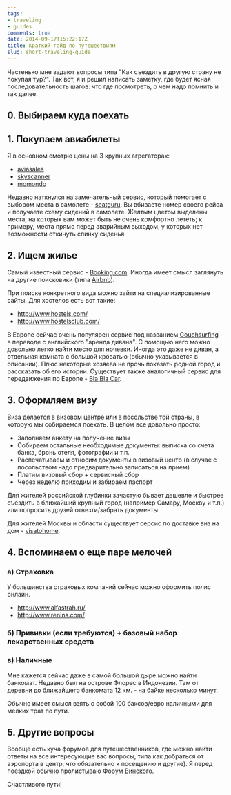```yaml
---
tags:
- traveling
- guides
comments: true
date: 2014-09-17T15:22:17Z
title: Краткий гайд по путешествиям
slug: short-traveling-guide
---
```


Частенько мне задают вопросы типа "Как съездить в другую страну не покупая
тур?". Так вот, я и решил написать заметку, где будет ясная последовательность
шагов: что где посмотреть, о чем надо помнить и так далее.

<!--more-->

## 0. Выбираем куда поехать

## 1. Покупаем авиабилеты

Я в основном смотрю цены на 3 крупных агрегаторах:

- [aviasales](http://www.aviasales.ru/)
- [skyscanner](http://www.skyscanner.ru/)
- [momondo](http://www.momondo.com/)

Недавно наткнулся на замечательный сервис, который помогает с выбором места в
самолете - [seatguru](http://www.seatguru.com/). Вы вбиваете номер своего рейса
и получаете схему сидений в самолете. Желтым цветом выделены места, на которых
вам может быть не очень комфортно лететь; к примеру, места прямо перед аварийным
выходом, у которых нет возможности откинуть спинку сиденья.

## 2. Ищем жилье

Самый известный сервис - [Booking.com](http://www.booking.com/). Иногда имеет
смысл заглянуть на другие поисковики (типа [Airbnb](https://www.airbnb.com/)).

При поиске конкретного вида можно зайти на специализированные сайты. Для
хостелов есть вот такие:

- http://www.hostels.com/
- http://www.hostelsclub.com/

В Европе сейчас очень популярен сервис под названием
[Couchsurfing](https://www.couchsurfing.org) - в переводе с английского "аренда
дивана". С помощью него можно довольно легко найти место для ночевки. Иногда это
даже не диван, а отдельная комната с большой кроватью (обычно указывается в
описании). Плюс некоторые хозяева не прочь показать родной город и рассказать об
его истории. Существует также аналогичный сервис для передвижения по Европе -
[Bla Bla Car](http://www.blablacar.com/).

## 3. Оформляем визу

Виза делается в визовом центре или в посольстве той страны, в которую мы
собираемся поехать. В целом все довольно просто:

- Заполняем анкету на получение визы
- Собираем остальные необходимые документы: выписка со счета банка, бронь
  отеля, фотографии и т.п.
- Распечатываем и относим документы в визовый центр (в случае с посольством надо
  предварительно записаться на прием)
- Платим визовый сбор + сервисный сбор
- Через неделю приходим и забираем паспорт

Для жителей российской глубинки зачастую бывает дешевле и быстрее съездить в
ближайший крупный город (например Самару, Москву и т.п.) или
попросить друзей отвезти/забрать документы.

Для жителей Москвы и области существует серсис по доставке
виз на дом - [visatohome](https://www.visatohome.ru/).

## 4. Вспоминаем о еще паре мелочей

### а) Страховка

У большинства страховых компаний сейчас можно оформить полис онлайн.

- http://www.alfastrah.ru/
- http://www.renins.com/

### б) Прививки (если требуются) + базовый набор лекарственных средств

### в) Наличные

Мне кажется сейчас даже в самой большой дыре можно найти банкомат. Недавно был
на острове Флорес в Индонезии. Там от деревни до ближайшего банкомата 12 км. -
на байке несколько минут.

Обычно имеет смысл взять с собой 100 баксов/евро наличными для мелких трат по
пути.

## 5. Другие вопросы

Вообще есть куча форумов для путешественников, где можно найти ответы на все
интересующие вас вопросы, типа как добраться от аэропорта в центр, что
обязательно к посещению и другие). Я перед поездкой обычно пролистываю [Форум
Винского](http://forum.awd.ru/).

Счастливого пути!
